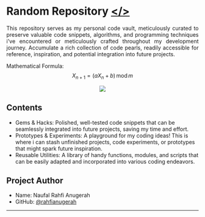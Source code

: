# Random Repository <a href="https://github.com/rahfianugerah"></></a>

<p align="justify">
  This repository serves as my personal code vault, meticulously curated to preserve valuable code snippets, 
  algorithms, and programming techniques i've encountered or meticulously crafted throughout my development journey.
  Accumulate a rich collection of code pearls, readily accessible for reference, inspiration, and potential integration into future projects.
</p>

Mathematical Formula: $${\displaystyle X_{n+1}=(aX_{n}+b)\,{\textrm {mod}}\,m}$$

<div align="center">
  <img src="https://github.com/rahfianugerah/randomrepo/assets/156213717/32a8c3f8-e802-4251-bc8c-d9dd7a857c45"/>
</div>

## Contents
- Gems & Hacks: Polished, well-tested code snippets that can be seamlessly integrated into future projects, saving my time and effort.
- Prototypes & Experiments: A playground for my coding ideas! This is where i can stash unfinished projects, code experiments, or prototypes that might spark future inspiration.
- Reusable Utilities: A library of handy functions, modules, and scripts that can be easily adapted and incorporated into various coding endeavors.

## Project Author
- Name: Naufal Rahfi Anugerah
- GitHub: [@rahfianugerah](https://www.github.com/rahfianugerah)

---
